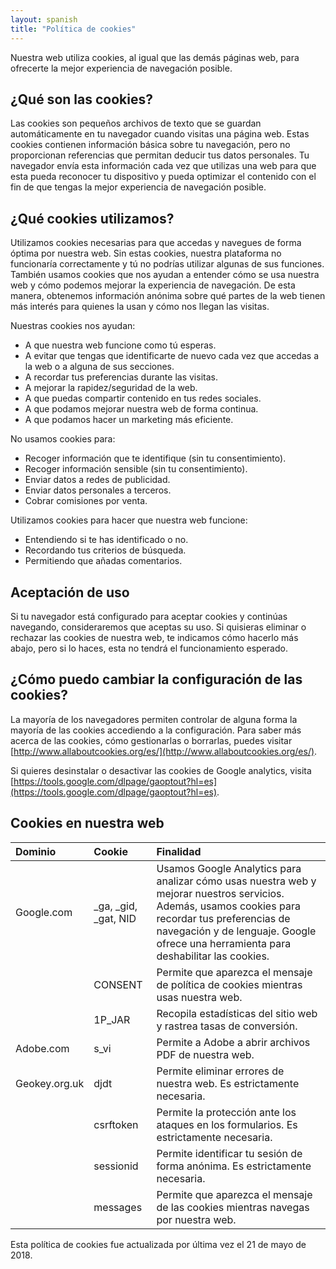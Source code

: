 ```yaml
---
layout: spanish
title: "Política de cookies"
---
```


Nuestra web utiliza cookies, al igual que las demás páginas web, para ofrecerte la mejor experiencia de navegación posible.

## ¿Qué son las cookies?

Las cookies son pequeños archivos de texto que se guardan automáticamente en tu navegador cuando visitas una página web. Estas cookies contienen información básica sobre tu navegación, pero no proporcionan referencias que permitan deducir tus datos personales. Tu navegador envía esta información cada vez que utilizas una web para que esta pueda reconocer tu dispositivo y pueda optimizar el contenido con el fin de que tengas la mejor experiencia de navegación posible.

## ¿Qué cookies utilizamos?

Utilizamos cookies necesarias para que accedas y navegues de forma óptima por nuestra web. Sin estas cookies, nuestra plataforma no funcionaría correctamente y tú no podrías utilizar algunas de sus funciones. También usamos cookies que nos ayudan a entender cómo se usa nuestra web y cómo podemos mejorar la experiencia de navegación. De esta manera, obtenemos información anónima sobre qué partes de la web tienen más interés para quienes la usan y cómo nos llegan las visitas.

Nuestras cookies nos ayudan:
- A que nuestra web funcione como tú esperas.
- A evitar que tengas que identificarte de nuevo cada vez que accedas a la web o a alguna de sus secciones.
- A recordar tus preferencias durante las visitas.
- A mejorar la rapidez/seguridad de la web.
- A que puedas compartir contenido en tus redes sociales.
- A que podamos mejorar nuestra web de forma continua.
- A que podamos hacer un marketing más eficiente.

No usamos cookies para:
- Recoger información que te identifique (sin tu consentimiento).
- Recoger información sensible (sin tu consentimiento).
- Enviar datos a redes de publicidad.
- Enviar datos personales a terceros.
- Cobrar comisiones por venta.

Utilizamos cookies para hacer que nuestra web funcione:
- Entendiendo si te has identificado o no.
- Recordando tus criterios de búsqueda.
- Permitiendo que añadas comentarios.

## Aceptación de uso
Si tu navegador está configurado para aceptar cookies y continúas navegando, consideraremos que aceptas su uso. Si quisieras eliminar o rechazar las cookies de nuestra web, te indicamos cómo hacerlo más abajo, pero si lo haces, esta no tendrá el funcionamiento esperado.

## ¿Cómo puedo cambiar la configuración de las cookies?

La mayoría de los navegadores permiten controlar de alguna forma la mayoría de las cookies accediendo a la configuración. Para saber más acerca de las cookies, cómo gestionarlas o borrarlas, puedes visitar [http://www.allaboutcookies.org/es/](http://www.allaboutcookies.org/es/).

Si quieres desinstalar o desactivar las cookies de Google analytics, visita [https://tools.google.com/dlpage/gaoptout?hl=es](https://tools.google.com/dlpage/gaoptout?hl=es).

## Cookies en nuestra web

| Dominio | Cookie | Finalidad |
| :----- | :---------- | :------ |
| Google.com | \_ga, \_gid, \_gat, NID | Usamos Google Analytics para analizar cómo usas nuestra web y mejorar nuestros servicios. Además, usamos cookies para recordar tus preferencias de navegación y de lenguaje. Google ofrece una herramienta para deshabilitar las cookies. |
| | CONSENT | Permite que aparezca el mensaje de política de cookies mientras usas nuestra web. |
| | 1P_JAR | Recopila estadísticas del sitio web y rastrea tasas de conversión. |
|Adobe.com | s_vi | Permite a Adobe a abrir archivos PDF de nuestra web. |
| Geokey.org.uk | djdt | Permite eliminar errores de nuestra web. Es estrictamente necesaria. |
| | csrftoken | Permite la protección ante los ataques en los formularios. Es estrictamente necesaria. |
| | sessionid |Permite identificar tu sesión de forma anónima. Es estrictamente necesaria. |
| | messages | Permite que aparezca el mensaje de las cookies mientras navegas por nuestra web. |

Esta política de cookies fue actualizada por última vez el 21 de mayo de 2018.
